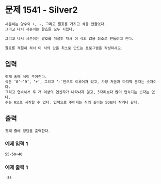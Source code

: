 # 문제 1541 - Silver2
    세준이는 양수와 +, -, 그리고 괄호를 가지고 식을 만들었다. 
    그리고 나서 세준이는 괄호를 모두 지웠다.
    
    그리고 나서 세준이는 괄호를 적절히 쳐서 이 식의 값을 최소로 만들려고 한다.
    
    괄호를 적절히 쳐서 이 식의 값을 최소로 만드는 프로그램을 작성하시오.

## 입력
    첫째 줄에 식이 주어진다. 
    식은 ‘0’~‘9’, ‘+’, 그리고 ‘-’만으로 이루어져 있고, 가장 처음과 마지막 문자는 숫자이다. 
    그리고 연속해서 두 개 이상의 연산자가 나타나지 않고, 5자리보다 많이 연속되는 숫자는 없다. 
    수는 0으로 시작할 수 있다. 입력으로 주어지는 식의 길이는 50보다 작거나 같다.

## 출력
    첫째 줄에 정답을 출력한다.

### 예제 입력 1
    55-50+40
### 예제 출력 1
    -35